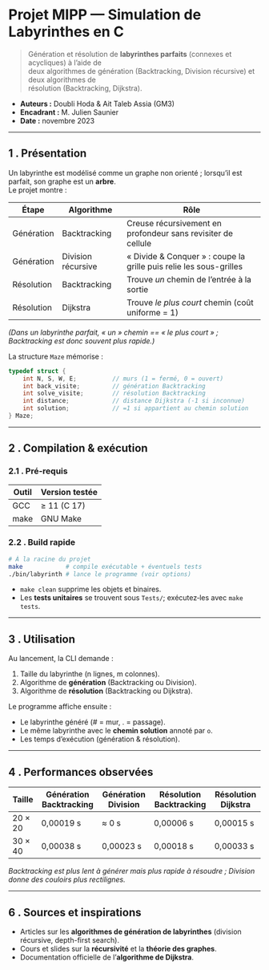 # Projet MIPP — Simulation de Labyrinthes en C

> Génération et résolution de **labyrinthes parfaits** (connexes et acycliques) à l’aide de  
> deux algorithmes de génération (Backtracking, Division récursive) et deux algorithmes de  
> résolution (Backtracking, Dijkstra).

- **Auteurs :** Doubli Hoda & Ait Taleb Assia (GM3)  
- **Encadrant :** M. Julien Saunier  
- **Date :** novembre 2023  

---

## 1 . Présentation

Un labyrinthe est modélisé comme un graphe non orienté ; lorsqu’il est parfait, son graphe
est un **arbre**.  
Le projet montre :

| Étape | Algorithme | Rôle |
|-------|------------|------|
| Génération | Backtracking | Creuse récursivement en profondeur sans revisiter de cellule |
| Génération | Division récursive | « Divide & Conquer » : coupe la grille puis relie les sous-grilles |
| Résolution | Backtracking | Trouve _un_ chemin de l’entrée à la sortie |
| Résolution | Dijkstra | Trouve _le plus court_ chemin (coût uniforme = 1) |

*(Dans un labyrinthe parfait, « un » chemin == « le plus court » ; Backtracking est donc
souvent plus rapide.)*


La structure `Maze` mémorise :

```c
typedef struct {
    int N, S, W, E;          // murs (1 = fermé, 0 = ouvert)
    int back_visite;         // génération Backtracking
    int solve_visite;        // résolution Backtracking
    int distance;            // distance Dijkstra (-1 si inconnue)
    int solution;            // =1 si appartient au chemin solution
} Maze;
````

---

## 2 . Compilation & exécution

### 2.1 . Pré-requis

| Outil | Version testée |
| ----- | -------------- |
| GCC   | ≥ 11 (C 17)    |
| make  | GNU Make       |

### 2.2 . Build rapide

```bash
# À la racine du projet
make            # compile exécutable + éventuels tests
./bin/labyrinth # lance le programme (voir options)
```

* `make clean` supprime les objets et binaires.
* Les **tests unitaires** se trouvent sous `Tests/`; exécutez‐les avec `make tests`.

---

## 3 . Utilisation

Au lancement, la CLI demande :

1. Taille du labyrinthe (n lignes, m colonnes).
2. Algorithme de **génération** (Backtracking ou Division).
3. Algorithme de **résolution** (Backtracking ou Dijkstra).

Le programme affiche ensuite :

* Le labyrinthe généré (# = mur, . = passage).
* Le même labyrinthe avec le **chemin solution** annoté par `o`.
* Les temps d’exécution (génération & résolution).

---

## 4 . Performances observées

| Taille  | Génération Backtracking | Génération Division | Résolution Backtracking | Résolution Dijkstra |
| ------- | ----------------------- | ------------------- | ----------------------- | ------------------- |
| 20 × 20 | 0,00019 s               | ≈ 0 s               | 0,00006 s               | 0,00015 s           |
| 30 × 40 | 0,00038 s               | 0,00023 s           | 0,00018 s               | 0,00033 s           |

*Backtracking est plus lent à générer mais plus rapide à résoudre ; Division donne
des couloirs plus rectilignes.*

---

## 6 . Sources et inspirations

* Articles sur les **algorithmes de génération de labyrinthes** (division récursive, depth-first search).
* Cours et slides sur la **récursivité** et la **théorie des graphes**.
* Documentation officielle de l’**algorithme de Dijkstra**.
